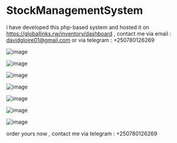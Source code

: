# StockManagementSystem
i have developed this php-based system and hosted it on https://globallinks.rw/inventory/dashboard  , contact me via email : davidgloire01@gmail.com or via telegram : +250780126269

![image](https://github.com/David-Gloire-Espoir/StockManagementSystem/assets/149917380/8ff89c24-735a-412d-9375-f48346feaddc)

![image](https://github.com/David-Gloire-Espoir/StockManagementSystem/assets/149917380/0007438a-3a0b-4a86-a93f-5b5d649fe133)


![image](https://github.com/David-Gloire-Espoir/StockManagementSystem/assets/149917380/d6a868f1-cb4c-4cc7-8764-31caa79c9bdc)


![image](https://github.com/David-Gloire-Espoir/StockManagementSystem/assets/149917380/fc7dbefb-6831-4ef5-aebb-b18d7060794d)

![image](https://github.com/David-Gloire-Espoir/StockManagementSystem/assets/149917380/272557c4-dfcb-4b1b-b07e-cd2c760661c6)

![image](https://github.com/David-Gloire-Espoir/StockManagementSystem/assets/149917380/b90b7c43-000e-4636-95a1-82b2f0e9f5ea)


![image](https://github.com/David-Gloire-Espoir/StockManagementSystem/assets/149917380/d6f37a17-696b-4098-ac77-69985a4040af)

order yours now , contact me via telegram : +250780126269







